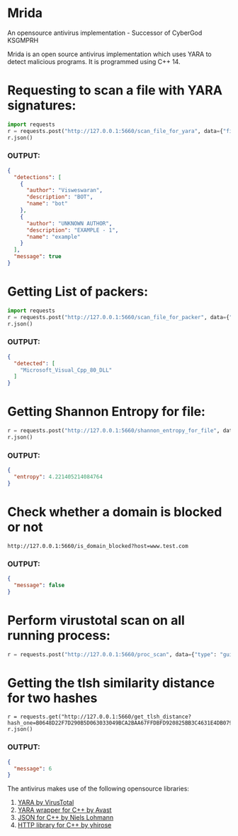 # Mrida
An opensource antivirus implementation - Successor of CyberGod KSGMPRH

Mrida is an open source antivirus implementation which uses YARA to detect malicious programs. It is programmed using C++ 14.

# Requesting to scan a file with YARA signatures:

```python
import requests
r = requests.post("http://127.0.0.1:5660/scan_file_for_yara", data={"file": "D:/test.eicar", "target": "windows"})
r.json()
```

### OUTPUT:
```json
{
  "detections": [
    {
      "author": "Visweswaran",
      "description": "BOT",
      "name": "bot"
    },
    {
      "author": "UNKNOWN AUTHOR",
      "description": "EXAMPLE - 1",
      "name": "example"
    }
  ],
  "message": true
}
```

# Getting List of packers:

```python
import requests
r = requests.post("http://127.0.0.1:5660/scan_file_for_packer", data={"file": "D:/git-bash.exe"})
r.json()
```

### OUTPUT:
```json
{
  "detected": [
    "Microsoft_Visual_Cpp_80_DLL"
  ]
}
```

# Getting Shannon Entropy for file:

```python
r = requests.post("http://127.0.0.1:5660/shannon_entropy_for_file", data={"file": "D:/git-bash.exe"})
r.json()
```

### OUTPUT:
```json
{
  "entropy": 4.221405214084764
}
```

# Check whether a domain is blocked or not
```
http://127.0.0.1:5660/is_domain_blocked?host=www.test.com
```

### OUTPUT:
```json
{
  "message": false
}
```

# Perform virustotal scan on all running process:
```python
r = requests.post("http://127.0.0.1:5660/proc_scan", data={"type": "gui", "api": "[YOUR KEY]"})
```

# Getting the tlsh similarity distance for two hashes
```
r = requests.get("http://127.0.0.1:5660/get_tlsh_distance?hash_one=B0648D22F7D290B5D063033049BCA2BAA67FFDBFD920825BB3C4631E4DB0791AE35F56&hash_two=B0648D22F7D290B5D063033049BCA2BAA67FFDB55920825BB3C4631E4DB0791AE35F56")
r.json()
```

### OUTPUT:
```json
{
  "message": 6
}
```

The antivirus makes use of the following opensource libraries:

1. [YARA by VirusTotal](https://github.com/VirusTotal/yara)
2. [YARA wrapper for C++ by Avast](https://github.com/avast/yaracpp)
3. [JSON for C++ by Niels Lohmann](https://github.com/nlohmann/json)
4. [HTTP library for C++ by yhirose](https://github.com/yhirose/cpp-httplib)
